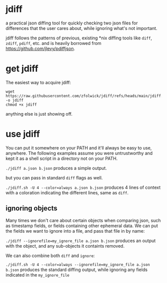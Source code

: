 # jdiff
a practical json diffing tool for quickly checking two json files for differences that the user cares about, while ignoring what's not important.

jdiff follows the patterns of previous, existing *nix diffing tools like `diff`, `zdiff`, `pdiff`, etc. and is heavily borrowed from https://github.com/jlevy/pdiffjson.

# get jdiff
The easiest way to acquire jdiff:
```
wget https://raw.githubusercontent.com/zfolwick/jdiff/refs/heads/main/jdiff.sh -o jdiff
chmod +x jdiff
```
anything else is just showing off.

# use jdiff
You can put it somewhere on your PATH and it'll always be easy to use, anywhere.  The following examples assume you were untrustworthy and kept it as a shell script in a directory not on your PATH.

`./jdiff a.json b.json` produces a simple output.

but you can pass in standard `diff` flags as well.

`./jdiff.sh -U 4 --color=always a.json b.json` produces 4 lines of context with a coloration indicating the different lines, same as `diff`.

## ignoring objects
Many times we don't care about certain objects when comparing json, such as timestamp fields, or fields containing other ephemeral data.  We can put the fields we want to ignore into a file, and pass that file in by name:

`./jdiff --ignorefile=my_ignore_file a.json b.json` produces an output with the object, and any sub-objects it containts removed.

We can also combine both `diff` and `ignore`:

`./jdiff.sh -U 4 --color=always --ignorefile=my_ignore_file a.json b.json` produces the standard diffing output, while ignoring any fields indicated in the `my_ignore_file`

